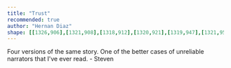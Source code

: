 ```yaml
---
title: "Trust"
recommended: true
author: "Hernan Diaz"
shape: [[1326,906],[1321,908],[1318,912],[1320,921],[1319,947],[1321,952],[1319,958],[1320,971],[1318,975],[1320,982],[1320,1001],[1318,1006],[1318,1015],[1321,1031],[1321,1040],[1330,1062],[1331,1080],[1329,1100],[1324,1301],[1322,1324],[1321,1415],[1315,1571],[1316,1644],[1314,1661],[1313,1702],[1315,1715],[1314,1720],[1317,1729],[1316,1744],[1318,1754],[1326,1768],[1336,1778],[1345,1781],[1439,1781],[1443,1779],[1446,1775],[1448,1703],[1452,1634],[1454,1528],[1456,1503],[1457,1443],[1459,1422],[1458,1415],[1460,1395],[1459,1385],[1461,1365],[1462,1296],[1464,1281],[1464,1256],[1466,1245],[1470,1089],[1475,1006],[1474,948],[1470,940],[1464,936],[1457,927],[1447,918],[1438,914],[1422,911],[1345,906]]
---
```


Four versions of the same story. One of the better cases of unreliable narrators that I've ever read. - Steven
